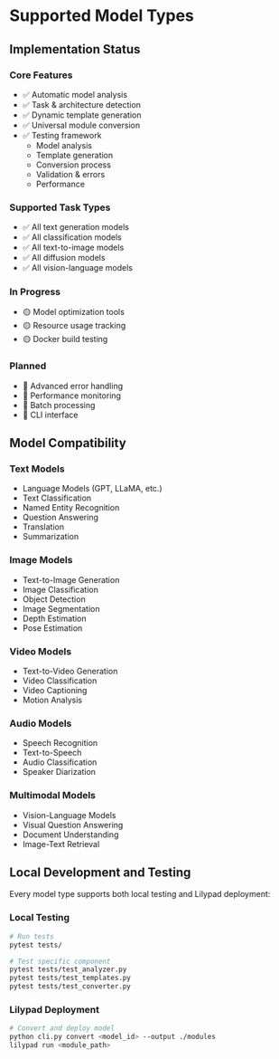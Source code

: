 # Supported Model Types

## Implementation Status

### Core Features
- ✅ Automatic model analysis
- ✅ Task & architecture detection
- ✅ Dynamic template generation
- ✅ Universal module conversion
- ✅ Testing framework
  - Model analysis
  - Template generation
  - Conversion process
  - Validation & errors
  - Performance

### Supported Task Types
- ✅ All text generation models
- ✅ All classification models
- ✅ All text-to-image models
- ✅ All diffusion models
- ✅ All vision-language models

### In Progress
- 🟡 Model optimization tools
- 🟡 Resource usage tracking
- 🟡 Docker build testing

### Planned
- 📝 Advanced error handling
- 📝 Performance monitoring
- 📝 Batch processing
- 📝 CLI interface

## Model Compatibility

### Text Models
- Language Models (GPT, LLaMA, etc.)
- Text Classification
- Named Entity Recognition
- Question Answering
- Translation
- Summarization

### Image Models
- Text-to-Image Generation
- Image Classification
- Object Detection
- Image Segmentation
- Depth Estimation
- Pose Estimation

### Video Models
- Text-to-Video Generation
- Video Classification
- Video Captioning
- Motion Analysis

### Audio Models
- Speech Recognition
- Text-to-Speech
- Audio Classification
- Speaker Diarization

### Multimodal Models
- Vision-Language Models
- Visual Question Answering
- Document Understanding
- Image-Text Retrieval

## Local Development and Testing

Every model type supports both local testing and Lilypad deployment:

### Local Testing
```bash
# Run tests
pytest tests/

# Test specific component
pytest tests/test_analyzer.py
pytest tests/test_templates.py
pytest tests/test_converter.py
```

### Lilypad Deployment
```bash
# Convert and deploy model
python cli.py convert <model_id> --output ./modules
lilypad run <module_path>
```